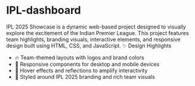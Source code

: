 # IPL-dashboard
IPL 2025 Showcase is a dynamic web-based project designed to visually explore the excitement of the Indian Premier League. This project features team highlights, branding visuals, interactive elements, and responsive design built using HTML, CSS, and JavaScript.
✨ Design Highlights
- 🔥 Team-themed layouts with logos and brand colors
- 📱 Responsive components for desktop and mobile devices
- 🎯 Hover effects and reflections to amplify interactivity
- 🎨 Styled around IPL 2025 branding and rich team visuals


